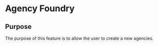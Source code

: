 # Agency Foundry

## Purpose  

The purpose of this feature is to allow the user to create a new agencies. 